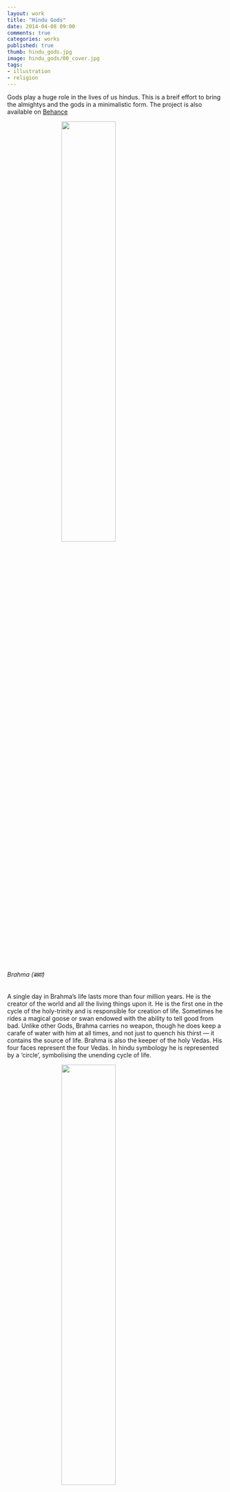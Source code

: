 ```yaml
---
layout: work
title: "Hindu Gods"
date: 2014-04-08 09:00
comments: true
categories: works
published: true
thumb: hindu_gods.jpg
image: hindu_gods/00_cover.jpg
tags:
- illustration
- religion
---
```


<p>Gods play a huge role in the lives of us hindus. This is a breif effort to bring the almightys and the gods in a minimalistic form. The project is also available on <a href="https://www.behance.net/gallery/15940579/Hindu-Gods" target="_blank">Behance</a></p>

<p><img src="/images/works/hindu_gods/01_brahma.jpg" style="display: block;margin-left: auto;margin-right: auto;width: 50%;"/></p>
<p>
	<h6>Brahma (ब्रह्मा)</h6>
	A single day in Brahma’s life lasts more than four million years. He is the creator of the world and all the living things upon it. He is the first one in the cycle of the holy-trinity and is responsible for creation of life. Sometimes he rides a magical goose or swan endowed with the ability to tell good from bad. Unlike other Gods, Brahma carries no weapon, though he does keep a carafe of water with him at all times, and not just to quench his thirst — it contains the source of life. Brahma is also the keeper of the holy Vedas. His four faces represent the four Vedas. In hindu symbology he is represented by a ‘circle’, symbolising the unending cycle of life.
</p>

<p><img src="/images/works/hindu_gods/02_vishnu.jpg" style="display: block;margin-left: auto;margin-right: auto;width: 50%;"/></p>
<p>
	<h6>Vishnu (विष्णु)</h6>
	It is said that opposite forces are always battling for the control of the world. Vishnu’s role in the cycle of the holy-trinity is that of the invincible protector. As the legend goes, when the world did not exist, he was in an dreamless slumber on a serpent bed which was on the ocean of milk. As soon as he opened his eyes he realised himself and the world around him, and henceforth creation begun. He has four hands holding the Shankha (Conch Shell), Chakra (Discus), Gada (Mace) & Padma (Lotus). His mount is an half-eagle half-human creature named Garuda, who is an fear to the snakes.
</p>

<p><img src="/images/works/hindu_gods/03_mahesh.jpg" style="display: block;margin-left: auto;margin-right: auto;width: 50%;"/></p>
<p>
	<h6>Maheshwar (महेश्वर)</h6>
	Maheshwar or Shiva is one of the oldest gods in India and plays many roles. He is a devout meditator and yogi, a cosmic dancer setting the rhythms of the universe & a benevolent protector and a husband.He is the third and the last one in the cycle of holy-trinity. He has the role of a destructor. When Dharma & Adharma are imbalanced in this world he destructs the world and the cycle of creation begins again. He is generally seen smoking weed in the premises of any cemetery, though his original abode is at Mount Kailash, where he rests along with his family. He is seen carrying a trident at all times along with a Damaru (Small Drum).
</p>

<p><img src="/images/works/hindu_gods/04_krishna.jpg" style="display: block;margin-left: auto;margin-right: auto;width: 50%;"/></p>
<p>
	<h6>Krishna (कृष्ण)</h6>
	The eighth incarnation of Vishnu is Krishna. His name means both “the dark one” and “all-attractive one”. He is considered to be one of the most important and widely worshipped gods in India. He took birth in a jail cell to kill the unjust king Kansa, who was also his maternal uncle. But due to circumstances he had to transferred to a cowherd’s home. He grew up as a cowherd herding cows with the melodious tune of his flute, and hence is called Go-pal (Cow-herd). In his childhood he along with his friends would steal butter. These acts gave him the name of Makhan-chor (Butter-thief). As Krishna grew older, he started stealing the hearts of women as well. But the woman most important to him was Radha. The love between Radha and Krishna developed the bhakti-yuga, which came to be known as the ‘hare krishna’ movement.
</p>

<p><img src="/images/works/hindu_gods/05_hanuman.jpg" style="display: block;margin-left: auto;margin-right: auto;width: 50%;"/></p>
<p>
	<h6>Hanuman (हनुमान)</h6>
	Hanuman is the eleventh and the most popular of the lesser known incarnations of Lord Shiva (Maheshwar). He has the head of a monkey and an muscular human body. He is the son of Vayu (Wind god) and often referred to as Pavan-putra (Wind’s-son). He is considered the most devout disciple of Lord Ram, and remains always by his side. When he was sent to bring the elixir-herbs from a mountain to save Laxman’s life on the battlefield, unable to identify the herbs, he brought back the whole mountain. After Ravana kidnapped Sita, he was sent as Ram’s envoy, and was given a ring by Ram to convince Sita that he was truly Ram’s messenger. With a formidable leap he crossed the seas and reached Lanka, where Sita was being held captive. In addition to being strong, clever & witty, he was also a loyal friend. When was the last time someone brought you a mountain?
</p>

<p><img src="/images/works/hindu_gods/06_indra.jpg" style="display: block;margin-left: auto;margin-right: auto;width: 50%;"/></p>
<p>
	<h6>Indra (इंद्र)</h6>
	Indra, also known as Śakra in the Vedas, is the god of war and storms. In ancient times Indra reigned supreme because he controlled the great celestial weapon — the vajra (thunder). Armed with his power drink, soma, and the mighty vajra, Indra would ride into battles on the great white elephant, Airavata, whose mighty steps shook the ground and echoed like thunder. Indra’s most powerful exploit was a dragon named Vritra, who drank all the world’s water. He defeated the dragon and brought back water in the draught stricken land. Indra became a hero and was crowned the king go all gods residing at swarga. But over the time he lost his importance, and was given a minor role of a weather god over the time.
</p>

<p><img src="/images/works/hindu_gods/07_yama.jpg" style="display: block;margin-left: auto;margin-right: auto;width: 50%;"/></p>
<p>
	<h6>Yamraj (यमराज)</h6>
	Yamraj is the god of judgement and death. Knowing everyones deeds, he imparts justice according to their history and then escorts their soul to their final justice in hell or heaven. When a person dies, the yamduts (Yamraj’s sentries) escort the dead persons soul over the river vaitarini to Yamraj’s court where the final judgement is made. He also has a book-keeper named Chitragupta who keeps track of a person deeds. Yamraj holds a mace with spikes which symbolises the weapon of punishment. In some legends it is said that Yamraj didn't begin as a god, he earned the title by being the first human to die and thus the first one to learn about the past of the dead. In others he along with dharma is stated as a form of Vishnu. Due to the grief of his twin sister Yami, the gods created night as a symbol of the passage of time, to bring an end to Yami’s grief.
</p>